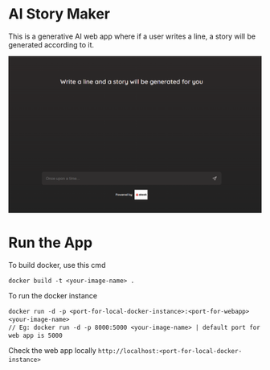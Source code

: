 # AI Story Maker
This is a generative AI web app where if a user writes a line, a story will be generated according to it.

![alt text](https://github.com/AllenStar-dev/story_maker/blob/main/src/static/web-app-preview.png)

# Run the App
To build docker, use this cmd
```
docker build -t <your-image-name> . 
```

To run the docker instance
```
docker run -d -p <port-for-local-docker-instance>:<port-for-webapp> <your-image-name>
// Eg: docker run -d -p 8000:5000 <your-image-name> | default port for web app is 5000
```

Check the web app locally
`http://localhost:<port-for-local-docker-instance>`
